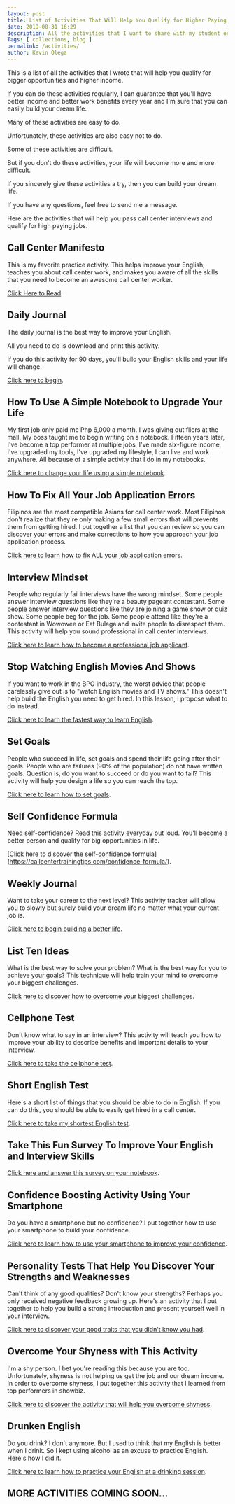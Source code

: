 ```yaml
--- 
layout: post 
title: List of Activities That Will Help You Qualify for Higher Paying Jobs
date: 2019-08-31 16:29
description: All the activities that I want to share with my student on one page.
Tags: [ collections, blog ]
permalink: /activities/ 
author: Kevin Olega 
--- 
```

This is a list of all the activities that I wrote that will help you qualify for bigger opportunities and higher income.

If you can do these activities regularly, I can guarantee that you'll have better income and better work benefits every year and I'm sure that you can easily build your dream life.

Many of these activities are easy to do.

Unfortunately, these activities are also easy not to do.

Some of these activities are difficult.

But if you don't do these activities, your life will become more and more difficult.

If you sincerely give these activities a try, then you can build your dream life.

If you have any questions, feel free to send me a message.

Here are the activities that will help you pass call center interviews and qualify for high paying jobs.

## Call Center Manifesto

This is my favorite practice activity. This helps improve your English, teaches you about call center work, and makes you aware of all the skills that you need to become an awesome call center worker.

[Click Here to Read](https://callcentertrainingtips.com/manifesto).

## Daily Journal

The daily journal is the best way to improve your English.

All you need to do is download and print this activity.

If you do this activity for 90 days, you'll build your English skills and your life will change.

[Click here to begin](https://callcentertrainingtips.com/dj/).

## How To Use A Simple Notebook to Upgrade Your Life

My first job only paid me Php 6,000 a month. I was giving out fliers at the mall. My boss taught me to begin writing on a notebook. Fifteen years later, I've become a top performer at multiple jobs, I've made six-figure income, I've upgraded my tools, I've upgraded my lifestyle, I can live and work anywhere. All because of a simple activity that I do in my notebooks.

[Click here to change your life using a simple notebook](https://callcentertrainingtips.com/notebook/).

## How To Fix All Your Job Application Errors

Filipinos are the most compatible Asians for call center work. Most Filipinos don't realize that they're only making a few small errors that will prevents them from getting hired. I put together a list that you can review so you can discover your errors and make corrections to how you approach your job application process.

[Click here to learn how to fix ALL your job application errors](https://callcentertrainingtips.com/fix/).

## Interview Mindset

People who regularly fail interviews have the wrong mindset. Some people answer interview questions like they're a beauty pageant contestant. Some people answer interview questions like they are joining a game show or quiz show. Some people beg for the job. Some people attend like they're a contestant in Wowowee or Eat Bulaga and invite people to disrespect them. This activity will help you sound professional in call center interviews.

[Click here to learn how to become a professional job applicant](https://callcentertrainingtips.com/interview-mind/).

## Stop Watching English Movies And Shows

If you want to work in the BPO industry, the worst advice that people carelessly give out is to "watch English movies and TV shows." This doesn't help build the English you need to get hired. In this lesson, I propose what to do instead.

[Click here to learn the fastest way to learn English](https://callcentertrainingtips.com/media-sucks/).

## Set Goals

People who succeed in life, set goals and spend their life going after their goals. People who are failures (90% of the population) do not have written goals. Question is, do you want to succeed or do you want to fail? This activity will help you design a life so you can reach the top.

[Click here to learn how to set goals](https://callcentertrainingtips.com/set-goals/).

## Self Confidence Formula

Need self-confidence? Read this activity everyday out loud. You'll become a better person and qualify for big opportunities in life.

[Click here to discover the self-confidence formula]
(https://callcentertrainingtips.com/confidence-formula/).


## Weekly Journal

Want to take your career to the next level? This activity tracker will allow you to slowly but surely build your dream life no matter what your current job is.

[Click here to begin building a better life](https://callcentertrainingtips.com/wj/).

## List Ten Ideas

What is the best way to solve your problem? What is the best way for you to achieve your goals? This technique will help train your mind to overcome your biggest challenges.

[Click here to discover how to overcome your biggest challenges](https://callcentertrainingtips.com/list-ideas/).

## Cellphone Test

Don't know what to say in an interview? This activity will teach you how to improve your ability to describe benefits and important details to your interview.

[Click here to take the cellphone test](https://callcentertrainingtips.com/cellphone-test/).

## Short English Test

Here's a short list of things that you should be able to do in English. If you can do this, you should be able to easily get hired in a call center.

[Click here to take my shortest English test](https://callcentertrainingtips.com/english-test/).

## Take This Fun Survey To Improve Your English and Interview Skills

[Click here and answer this survey on your notebook](https://callcentertrainingtips.com/answering-surveys-2018/).

## Confidence Boosting Activity Using Your Smartphone

Do you have a smartphone but no confidence? I put together how to use your smartphone to build your confidence.

[Click here to learn how to use your smartphone to improve your confidence](https://callcentertrainingtips.com/smartphone-shy/).

## Personality Tests That Help You Discover Your Strengths and Weaknesses

Can't think of any good qualities? Don't know your strengths? Perhaps you only received negative feedback growing up. Here's an activity that I put together to help you build a strong introduction and present yourself well in your interview.

[Click here to discover your good traits that you didn't know you had](https://callcentertrainingtips.com/personality-test/).

## Overcome Your Shyness with This Activity

I'm a shy person. I bet you're reading this because you are too. Unfortunately, shyness is not helping us get the job and our dream income. In order to overcome shyness, I put together this activity that I learned from top performers in showbiz.

[Click here to discover the activity that will help you overcome shyness](https://callcentertrainingtips.com/overcome-shy-self/).

## Drunken English

Do you drink? I don't anymore. But I used to think that my English is better when I drink. So I kept using alcohol as an excuse to practice English. Here's how I did it.

[Click here to learn how to practice your English at a drinking session](https://callcentertrainingtips.com/english-drinking-session/).


## MORE ACTIVITIES COMING SOON...